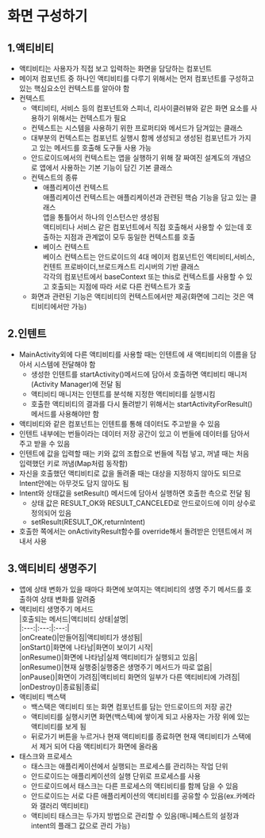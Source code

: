 # 화면 구성하기  
## 1.액티비티  
+ 액티비티는 사용자가 직접 보고 입력하는 화면을 담당하는 컴포넌트  
+ 메이저 컴포넌트 중 하나인 액티비티를 다루기 위해서는 먼저 컴포넌트를 구성하고 있는 핵심요소인 컨텍스트를 알아야 함  
+ 컨텍스트  
  - 액티비티, 서비스 등의 컴포넌트와 스피너, 리사이클러뷰와 같은 화면 요소를 사용하기 위해서는 컨텍스트가 필요  
  - 컨텍스트는 시스템을 사용하기 위한 프로퍼티와 메서드가 담겨있는 클래스  
  - 대부분의 컨텍스트는 컴포넌트 실행시 함께 생성되고 생성된 컴포넌트가 가지고 있는 메서드를 호출해 도구들 사용 가능  
  - 안드로이드에서의 컨텍스트는 앱을 실행하기 위해 잘 짜여진 설계도의 개념으로 앱에서 사용하는 기본 기능이 담긴 기본 클래스  
  - 컨텍스트의 종류  
    * 애플리케이션 컨텍스트  
      애플리케이션 컨텍스트는 애플리케이션과 관련된 핵슴 기능을 담고 있는 클래스  
      앱을 통틀어서 하나의 인스턴스만 생성됨  
      액티비티나 서비스 같은 컴포넌트에서 직접 호출해서 사용할 수 있는데 호출하는 지점과 관계없이 모두 둥일한 컨텍스트를 호출  
    * 베이스 컨텍스트  
      베이스 컨텍스트는 안드로이드의 4대 메이저 컴포넌트인 액티비티,서비스,컨텐트 프로바이더,브로드캐스트 리시버의 기반 클래스  
      각각의 컴포넌트에서 baseContext 또는 this로 컨텍스트를 사용할 수 있고 호출되는 지점에 따라 서로 다른 컨텍스트가 호출  
  - 화면과 관련된 기능은 액티비티의 컨텍스트에서만 제공(화면에 그리는 것은 액티비티에서만 가능)  
## 2.인텐트  
+ MainActivity외에 다른 액티비티를 사용할 때는 인텐트에 새 액티비티의 이름을 담아서 시스템에 전달해야 함  
  - 생성한 인텐트를 startActivity()메서드에 담아서 호출하면 액티비티 매니저(Activity Manager)에 전달 됨  
  - 액티비티 매니저는 인텐트를 분석해 지정한 액티비티를 실행시킴  
  - 호출한 액티비티의 결과를 다시 돌려받기 위해서는 startActivityForResult()메서드를 사용해야만 함  
+ 액티비티와 같은 컴포넌트는 인텐트를 통해 데이터도 주고받을 수 있음  
+ 인텐트 내부에는 번들이라는 데이터 저장 공간이 있고 이 번들에 데이터를 담아서 주고 받을 수 있음  
+ 인텐트에 값을 입력할 때는 키와 값의 조합으로 번들에 직접 넣고, 꺼낼 때는 처음 입력했던 키로 꺼냄(Map처럼 동작함)  
+ 자신을 호출했던 액티비티로 값을 돌려줄 때는 대상을 지정하지 않아도 되므로 Intent안에는 아무것도 담지 않아도 됨  
+ Intent와 상태값을 setResult() 메서드에 담아서 실행하면 호출한 측으로 전달 됨  
  - 상태 값은 RESULT_OK와 RESULT_CANCELED로 안드로이드에 이미 상수로 정의되어 있음  
  - setResult(RESULT_OK,returnIntent)  
+ 호출한 쪽에서는 onActivityResult함수를 override해서 돌려받은 인텐트에서 꺼내서 사용  
## 3.액티비티 생명주기  
+ 앱에 상태 변화가 있을 때마다 화면에 보여지는 액티비티의 생명 주기 메서드를 호출하여 상태 변화를 알려줌  
+ 액티비티 생명주기 메서드  
|호출되는 메서드|액티비티 상태|설명|  
|:---:|:---:|:---:|  
|onCreate()|만들어짐|액티비티가 생성됨|  
|onStart()|화면에 나타남|화면이 보이기 시작|  
|onResume()|화면에 나타남|실제 액티비티가 실행되고 있음|  
|onResume()|현재 실행중|실행중은 생명주기 메서드가 따로 없음|  
|onPause()|화면이 가려짐|액티비티 화면의 일부가 다른 액티비티에 가려짐|  
|onDestroy()|종료됨|종료|  
+ 액티비티 백스택  
  - 백스택은 액티비티 또는 화면 컴포넌트를 담는 안드로이드의 저장 공간  
  - 액티비티를 실행시키면 화면(백스텍)에 쌓이게 되고 사용자는 가장 위에 있는 액티비티를 보게 됨  
  - 뒤로가기 버튼을 누르거나 현재 액티비티를 종료하면 현재 액티비티가 스택에서 제거 되어 다음 액티비티가 화면에 올라옴  
+ 태스크와 프로세스  
  - 태스크는 애플리케이션에서 실행되는 프로세스를 관리하는 작업 단위  
  - 안드로이드는 애플리케이션의 실행 단위로 프로세스를 사용  
  - 안드로이드에서 태스크는 다른 프로세스의  액티비티를 함께 담을 수 있음  
  - 안드로이드는 서로 다른 애플리케이션의 액티비티를 공유할 수 있음(ex.카메라와 갤러리 액티비티)  
  - 액티비티 태스크는 두가지 방법으로 관리할 수 있음(매니페스트의 설정과 intent의 플래그 값으로 관리 가능)  

